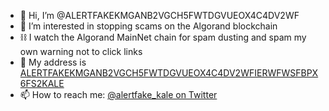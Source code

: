 - 👋 Hi, I’m @ALERTFAKEKMGANB2VGCH5FWTDGVUEOX4C4DV2WF
- 👀 I’m interested in stopping scams on the Algorand blockchain
- ⛓️ I watch the Algorand MainNet chain for spam dusting and spam my own warning not to click links
- 🏤 My address is [ALERTFAKEKMGANB2VGCH5FWTDGVUEOX4C4DV2WFIERWFWSFBPX6FS2KALE](algoexplorer.io/address/ALERTFAKEKMGANB2VGCH5FWTDGVUEOX4C4DV2WFIERWFWSFBPX6FS2KALE)
- 📫 How to reach me: [@alertfake_kale on Twitter](https://twitter.com/ALERTFAKE_KALE)
